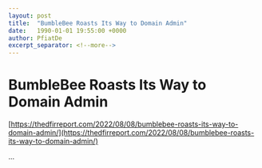 ```yaml
---
layout: post
title:  "BumbleBee Roasts Its Way to Domain Admin"
date:   1990-01-01 19:55:00 +0000
author: PfiatDe
excerpt_separator: <!--more-->
---
```


# BumbleBee Roasts Its Way to Domain Admin

[https://thedfirreport.com/2022/08/08/bumblebee-roasts-its-way-to-domain-admin/](https://thedfirreport.com/2022/08/08/bumblebee-roasts-its-way-to-domain-admin/)

...
<!--more-->
